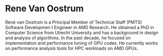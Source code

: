 <head>
  <meta charset="UTF-8">
  <meta name="description" content="Rene Van Oostrum">
  <meta name="keywords" content="AMD GPU, HPC, MI300, MI250, ROCm, blog, contributor, blog author">
</head>

# Rene Van Oostrum

René van Oostrum is a Principal Member of Technical Staff (PMTS) Software Developmen
t Engineer in AMD Research. He obtained a PhD in Computer Science from Utrecht University
and has a background in design and analysis of algorithms. In the past decade, he focused
on implementation and performance tuning of GPU codes. He currently works on performance
analysis tools for HPC workloads on AMD GPUs.
